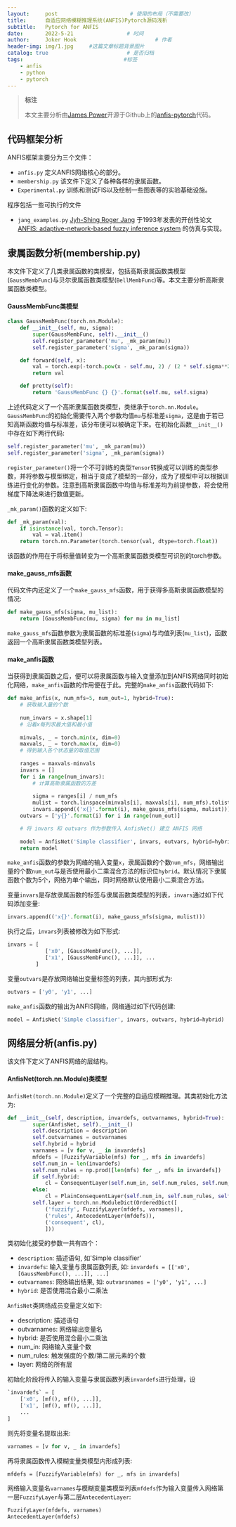 ```yaml
---
layout:     post                       # 使用的布局（不需要改）
title:      自适应网络模糊推理系统(ANFIS)Pytorch源码浅析
subtitle:   Pytorch for ANFIS
date:       2022-5-21                 # 时间
author:     Joker Hook                         # 作者
header-img: img/1.jpg     #这篇文章标题背景图片
catalog: true                         # 是否归档
tags:                                #标签
    - anfis
    - python
    - pytorch
---
```


> **标注**
>
> 本文主要分析由[James Power](http://www.cs.nuim.ie/~jpower/)开源于Github上的[anfis-pytorch](https://github.com/jfpower/anfis-pytorch)代码。

## 代码框架分析
ANFIS框架主要分为三个文件：
- `anfis.py` 定义ANFIS网络核心的部分。
- `membership.py` 该文件下定义了各种各样的隶属函数。
- `Experimental.py` 训练和测试FIS以及绘制一些图表等的实验基础设施。

程序包括一些可执行的文件
- `jang_examples.py` [Jyh-Shing Roger Jang](http://mirlab.org/jang/) 于1993年发表的开创性论文 [ANFIS: adaptive-network-based fuzzy inference system](https://ieeexplore.ieee.org/abstract/document/256541) 的仿真与实现。

## 隶属函数分析(membership.py)
本文件下定义了几类隶属函数的类模型，包括高斯隶属函数类模型(`GaussMembFunc`)与贝尔隶属函数类模型(`BellMembFunc`)等。本文主要分析高斯隶属函数类模型。

#### GaussMembFunc类模型
```python
class GaussMembFunc(torch.nn.Module):
    def __init__(self, mu, sigma):
        super(GaussMembFunc, self).__init__()
        self.register_parameter('mu', _mk_param(mu))
        self.register_parameter('sigma', _mk_param(sigma))

    def forward(self, x):
        val = torch.exp(-torch.pow(x - self.mu, 2) / (2 * self.sigma**2))
        return val

    def pretty(self):
        return 'GaussMembFunc {} {}'.format(self.mu, self.sigma)
```

上述代码定义了一个高斯隶属函数类模型，类继承于`torch.nn.Module`。`GaussMembFunc`的初始化需要传入两个参数均值`mu`与标准差`sigma`，这是由于若已知高斯函数均值与标准差，该分布便可以被确定下来。在初始化函数`__init__()`中存在如下两行代码:
```python
self.register_parameter('mu', _mk_param(mu))
self.register_parameter('sigma', _mk_param(sigma))
```

`register_parameter()`将一个不可训练的类型`Tensor`转换成可以训练的类型参数，并将参数与模型绑定，相当于变成了模型的一部分，成为了模型中可以根据训练进行变化的参数。注意到高斯隶属函数中均值与标准差均为前提参数，将会使用梯度下降法来进行数值更新。

`_mk_param()`函数的定义如下:
```python
def _mk_param(val):
    if isinstance(val, torch.Tensor):
        val = val.item()
    return torch.nn.Parameter(torch.tensor(val, dtype=torch.float))
```
该函数的作用在于将标量值转变为一个高斯隶属函数类模型可识别的torch参数。

#### make_gauss_mfs函数
代码文件内还定义了一个`make_gauss_mfs`函数，用于获得多高斯隶属函数模型的情况:
```python
def make_gauss_mfs(sigma, mu_list):
    return [GaussMembFunc(mu, sigma) for mu in mu_list]
```

`make_gauss_mfs`函数参数为隶属函数的标准差(`sigma`)与均值列表(`mu_list`)，函数返回一个高斯隶属函数类模型列表。

#### make_anfis函数
当获得到隶属函数之后，便可以将隶属函数与输入变量添加到ANFIS网络同时初始化网络，`make_anfis`函数的作用便在于此。完整的`make_anfis`函数代码如下:
```python
def make_anfis(x, num_mfs=5, num_out=1, hybrid=True):
    # 获取输入量的个数
    
    num_invars = x.shape[1]
    # 沿着x每列求最大值和最小值
    
    minvals, _ = torch.min(x, dim=0)
    maxvals, _ = torch.max(x, dim=0)
    # 得到输入各个状态量的取值范围
    
    ranges = maxvals-minvals
    invars = []
    for i in range(num_invars):
        # 计算高斯隶属函数的方差
        
        sigma = ranges[i] / num_mfs
        mulist = torch.linspace(minvals[i], maxvals[i], num_mfs).tolist()
        invars.append(('x{}'.format(i), make_gauss_mfs(sigma, mulist)))
    outvars = ['y{}'.format(i) for i in range(num_out)]

    # 将 invars 和 outvars 作为参数传入 AnfisNet() 建立 ANFIS 网络
    
    model = AnfisNet('Simple classifier', invars, outvars, hybrid=hybrid)
    return model
```

`make_anfis`函数的参数为网络的输入变量`x`，隶属函数的个数`num_mfs`，网络输出量的个数`num_out`与是否使用最小二乘混合方法的标识位`hybrid`。默认情况下隶属函数个数为5个，网络为单个输出，同时网络默认使用最小二乘混合方法。

变量`invars`是存放隶属函数的标签与隶属函数类模型的列表，`invars`通过如下代码添加变量:
```python
invars.append(('x{}'.format(i), make_gauss_mfs(sigma, mulist)))
```
执行之后，`invars`列表被修改为如下形式:
```python
invars = [
            ['x0', [GaussMembFunc(), ...]], 
            ['x1', [GaussMembFunc(), ...]], ...
         ]
```

变量`outvars`是存放网络输出变量标签的列表，其内部形式为:
```python
outvars = ['y0', 'y1', ...]
```

`make_anfis`函数的输出为ANFIS网络，网络通过如下代码创建:
```python
model = AnfisNet('Simple classifier', invars, outvars, hybrid=hybrid)
```

## 网络层分析(anfis.py)
该文件下定义了ANFIS网络的层结构。

#### AnfisNet(torch.nn.Module)类模型
`AnfisNet(torch.nn.Module)`定义了一个完整的自适应模糊推理。其类初始化方法为:
```python
def __init__(self, description, invardefs, outvarnames, hybrid=True):
        super(AnfisNet, self).__init__()
        self.description = description
        self.outvarnames = outvarnames
        self.hybrid = hybrid
        varnames = [v for v, _ in invardefs]
        mfdefs = [FuzzifyVariable(mfs) for _, mfs in invardefs]
        self.num_in = len(invardefs)
        self.num_rules = np.prod([len(mfs) for _, mfs in invardefs])
        if self.hybrid:
            cl = ConsequentLayer(self.num_in, self.num_rules, self.num_out)
        else:
            cl = PlainConsequentLayer(self.num_in, self.num_rules, self.num_out)
        self.layer = torch.nn.ModuleDict(OrderedDict([
            ('fuzzify', FuzzifyLayer(mfdefs, varnames)),
            ('rules', AntecedentLayer(mfdefs)),
            ('consequent', cl),
            ]))
```
类初始化接受的参数一共有四个：
- `description`: 描述语句, 如'Simple classifier'
- `invardefs`: 输入变量与隶属函数列表, 如: ```invardefs = [['x0', [GaussMembFunc(), ...]], ...]```
- `outvarnames`: 网络输出结果, 如: ```outvarsnames = ['y0', 'y1', ...]```
- `hybrid`: 是否使用混合最小二乘法

`AnfisNet`类网络成员变量定义如下:
- description: 描述语句
- outvarnames: 网络输出变量名
- hybrid: 是否使用混合最小二乘法
- num_in: 网络输入变量个数
- num_rules: 触发强度的个数/第二层元素的个数
- layer: 网络的所有层

初始化阶段将传入的输入变量与隶属函数列表`invardefs`进行处理，设
```python
`invardefs` = [
    ['x0', [mf(), mf(), ...]],
    ['x1', [mf(), mf(), ...]],
    ...
]
```
则先将变量名提取出来:
```python
varnames = [v for v, _ in invardefs]
```
再将隶属函数传入模糊变量类模型内形成列表:
```ptyhon
mfdefs = [FuzzifyVariable(mfs) for _, mfs in invardefs]
```
网络输入变量名`varnames`与模糊变量类模型列表`mfdefs`作为输入变量传入网络第一层`FuzzifyLayer`与第二层`AntecedentLayer`:
```python
FuzzifyLayer(mfdefs, varnames)
AntecedentLayer(mfdefs)
```


